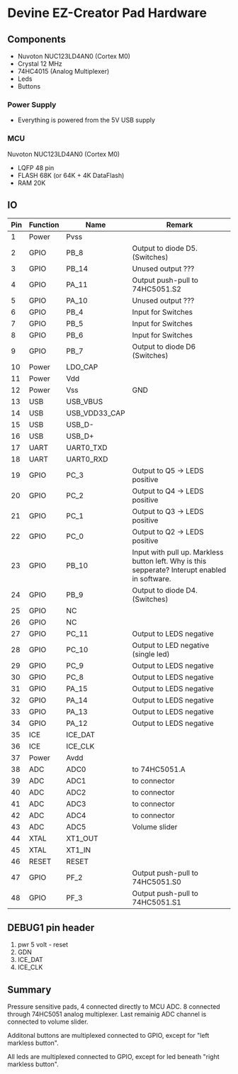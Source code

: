 # Devine EZ-Creator Pad Hardware


## Components

- Nuvoton NUC123LD4AN0 (Cortex M0)
- Crystal 12 MHz
- 74HC4015 (Analog Multiplexer)
- Leds
- Buttons


### Power Supply

- Everything is powered from the 5V USB supply


### MCU

Nuvoton NUC123LD4AN0 (Cortex M0)

- LQFP 48 pin
- FLASH 68K (or 64K + 4K DataFlash)
- RAM 20K


## IO

| Pin | Function | Name          | Remark                                                                                         |
|-----|----------|---------------|------------------------------------------------------------------------------------------------|
| 1   | Power    | Pvss          |                                                                                                |
| 2   | GPIO     | PB_8          | Output to diode D5. (Switches)                                                                 |
| 3   | GPIO     | PB_14         | Unused output ???                                                                              |
| 4   | GPIO     | PA_11         | Output push-pull to 74HC5051.S2                                                                |
| 5   | GPIO     | PA_10         | Unused output ???                                                                              |
| 6   | GPIO     | PB_4          | Input for Switches                                                                             |
| 7   | GPIO     | PB_5          | Input for Switches                                                                             |
| 8   | GPIO     | PB_6          | Input for Switches                                                                             |
| 9   | GPIO     | PB_7          | Output to diode D6 (Switches)                                                                  |
| 10  | Power    | LDO_CAP       |                                                                                                |
| 11  | Power    | Vdd           |                                                                                                |
| 12  | Power    | Vss           | GND                                                                                            |
| 13  | USB      | USB_VBUS      |                                                                                                |
| 14  | USB      | USB_VDD33_CAP |                                                                                                |
| 15  | USB      | USB_D-        |                                                                                                |
| 16  | USB      | USB_D+        |                                                                                                |
| 17  | UART     | UART0_TXD     |                                                                                                |
| 18  | UART     | UART0_RXD     |                                                                                                |
| 19  | GPIO     | PC_3          | Output to Q5 -> LEDS positive                                                                  |
| 20  | GPIO     | PC_2          | Output to Q4 -> LEDS positive                                                                  |
| 21  | GPIO     | PC_1          | Output to Q3 -> LEDS positive                                                                  |
| 22  | GPIO     | PC_0          | Output to Q2 -> LEDS positive                                                                  |
| 23  | GPIO     | PB_10         | Input with pull up. Markless button left. Why is this sepperate? Interupt enabled in software. |
| 24  | GPIO     | PB_9          | Output to diode D4. (Switches)                                                                 |
| 25  | GPIO     | NC            |                                                                                                |
| 26  | GPIO     | NC            |                                                                                                |
| 27  | GPIO     | PC_11         | Output to LEDS negative                                                                        |
| 28  | GPIO     | PC_10         | Output to LED negative (single led)                                                            |
| 29  | GPIO     | PC_9          | Output to LEDS negative                                                                        |
| 30  | GPIO     | PC_8          | Output to LEDS negative                                                                        |
| 31  | GPIO     | PA_15         | Output to LEDS negative                                                                        |
| 32  | GPIO     | PA_14         | Output to LEDS negative                                                                        |
| 33  | GPIO     | PA_13         | Output to LEDS negative                                                                        |
| 34  | GPIO     | PA_12         | Output to LEDS negative                                                                        |
| 35  | ICE      | ICE_DAT       |                                                                                                |
| 36  | ICE      | ICE_CLK       |                                                                                                |
| 37  | Power    | Avdd          |                                                                                                |
| 38  | ADC      | ADC0          | to 74HC5051.A                                                                                  |
| 39  | ADC      | ADC1          | to connector                                                                                   |
| 40  | ADC      | ADC2          | to connector                                                                                   |
| 41  | ADC      | ADC3          | to connector                                                                                   |
| 42  | ADC      | ADC4          | to connector                                                                                   |
| 43  | ADC      | ADC5          | Volume slider                                                                                  |
| 44  | XTAL     | XT1_OUT       |                                                                                                |
| 45  | XTAL     | XT1_IN        |                                                                                                |
| 46  | RESET    | RESET         |                                                                                                |
| 47  | GPIO     | PF_2          | Output push-pull to 74HC5051.S0                                                                |
| 48  | GPIO     | PF_3          | Output push-pull to 74HC5051.S1                                                                |


## DEBUG1 pin header

1. pwr 5 volt - reset
2. GDN
3. ICE_DAT
4. ICE_CLK


## Summary

Pressure sensitive pads, 4 connected directly to MCU ADC. 8 connected through 74HC5051 analog multiplexer. Last remainig ADC channel is connected to volume slider.

Additonal buttons are multiplexed connected to GPIO, except for "left markless button". 

All leds are multiplexed connected to GPIO, except for led beneath "right markless button".

